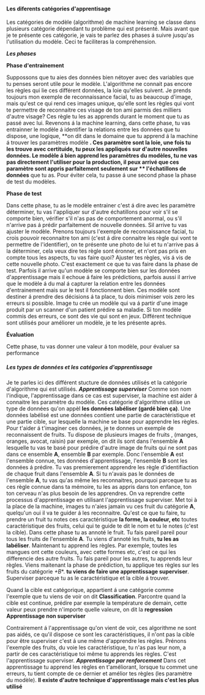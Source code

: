 #### Les diferents catégories d'apprentisage

Les catégories de modèle (algorithme) de machine learning se classe dans plusieurs catégorie dépendant tu problème qui est présenté. Mais avant que je te présente ces catégorie, je vais te parlez des phases á suivre jusqu'as l'utilisation du modèle. Ceci te faciliteras la compréhension.


***Les phases***

__Phase d'entrainement__

Suppossons que tu aies des données bien nétoyer avec des variables que tu penses seront utile pour le modèle. L'algorithme ne connait pas encore les règles qui lie ces différent données, la loie qu'elles suivent. Je prends toujours mon exemple de reconnaissance facial, tu as beaucoup d'image, mais qu'est ce qui rend ces images unique, qu'elle sont les règles qui vont te permettre de reconnaitre ces visage de ton ami parmis des milliers d'autre visage? Ces règle tu les as apprends durant le moment que tu as passé avec lui. 
Revenons á la machine learning, dans cette phase, tu vas entrainner le modèle á identifier la relations entre les données que tu dispose, une logique, **on dit dans le domaine que tu apprend á la machine á trouver les paramètres modèle **. Ces paramètre sont la loie, une fois tu les trouve avec certituide, tu peux les appliqués sur d'autre nouvelles données. 
Le modèle á bien apprend les paramètres du modèles, tu ne vas pas directement l'utiliser pour la production, il peux arrivé que ces paramètre sont appris parfaitement seulement sur ** l'échatillons de données** que tu as. Pour éviter cela, tu passe á une second phase la phase de test du modèles.

__Phase de test__

Dans cette phase, tu as le modèle entrainer c'est á dire avec les paramètre déterminer, tu vas l'appliquer sur d'autre échatillons pour voir s'il se comporte bien, vérifier s'il n'as pas de comportement anormal, ou s'il n'arrive pas á prédir parfaitement de nouvelle données. Sil arrive tu vas ajuster le modèle. Prenons toujours l'exemple de reconnaissance facial, tu crois pouvoir reconnaitre ton ami (c'est á dire connaitre les règle qui vont te permettre de l'identifier), on te présente une photo de lui et tu n'arrive pas á la déterminer, cela veux dire tes règle sont éronner, et n'ont pas pris en compte tous les aspects, tu vas faire quoi? Ajuster tes règles, vis á vis de cette nouvelle photo. C'est exactement ce que tu vas faire dans la phase de test.
Parfois il arrive qu'un modèle se comporte bien sur les données d'apprentissage mais il echoue á faire les prédictions, parfois aussi il arrive que le modèle á du mal á capturer la relation entre les données d'entrainement mais sur le test il fonctionnent bien. Ces modèle sont destiner á prendre des décisions á ta place, tu dois minimiser vois zero les erreurs si possible. Image tu crée un modèle qui va á partir d'une image produit par un scanner d'un patient prédire sa maladie. Si ton modèle commis des erreurs, ce sont des vie qui sont en jeux. Différent technique sont utilisés pour améliorer un modèle, je te les présente après.

__Évaluation__

Cette phase, tu vas donner une valeur á ton modèle, pour évaluer sa performance

##### Les types de données et les catégories d'apprentissage

Je te parles ici des différent stucture de données utilisés et la catégorie d'algorithme qui est utilisés.
***Apprentissage superviser***
Comme son nom l'indique, l'apprentissage dans ce cas est superviser, la machine est aider á connaitre les paramètre du modèle. Ces catégorie d'algorithme utilise un type de données qu'on appèl **les données labéliser (gardé bien ça)**. Une données labélisé est une données contient une partie de caractéristique et une partie cible, sur lesquelle la machine se base pour apprendre les règles.
Pour t'aider á t'imaginer ces données, je te donnes un exemple de reconnaissent de fruits. Tu dispose de plusieurs images de fruits , (manges, oranges, avocat, raisin) par exemple, on dit ils sont dans l'ensemble **A** lesquelle tu vas te basé pour prédire d'autre image de fruits qui ne sont pas dans ce ensemble **A**, ensemble **B** par exemple. Donc l'ensemble **A** est l'ensemble connue, tes données d'apprentissage, l'ensemble  **B** sont les données á prédire. Tu vas premierement apprendre les règle d'identifiaction de chaque fruit dans l'ensemble **A**.
Si tu n'avais pas le données de l'ensemble **A**, tu vas qu'as même les reconnaitres, pourquoi parceque tu as ces règle connue dans ta mémoire, tu les as appris dans ton enfance, ton ton cerveau n'as plus besoin de les apprendres. On va reprendre cette processus d'apprentissage en utilisant l'apprentissage superviser. 
Met toi à la place de la machine, images tu n'aies jamain vu ces fruit du catégorie **A**, quelqu'un oui il va te guider á les reconnaitre. Qu'est ce que tu faire, tu prendre un fruit tu notes ces caractéristique **la forme, la couleur, etc** toutes caractéristique des fruits, celui qui te guide te dit le nom et tu le notes (c'est la cible). Dans cette phase tu as annoté le fruit. Tu fais pareil pareil pour tous les fruits de l'ensemble **A**.  Tu viens d'annoté les fruits, **tu les as labéliser**. Maintenant tu apprend les règles. Par exemple, toutes les mangues ont cette couleurs, avec cette formes etc, c'est ce qui les differencie des autre fruits. Tu fais pareil pour les autres, tu apprends leur règles.
Viens maitenant la phase de prédiction, tu applique tes règles sur les fruits du catégorie *+B**. **tu viens de faire une apprentissage superviser**. Superviser parceque tu as le caractéristique et la cible á trouver.

Quand la cible est catégorique, appartient á une catégorie comme l'exemple que tu viens de voir on dit **Classification**. Parcontre quand la cible est continue, prédire par exemple la température de demain, cette valeur peux prendre n'importe quelle valeure, on dit la **regression**
**Apprentissage non superviser**

Contrairement á l'apprentissage qu'on vient de voir, ces algorithme ne sont pas aidés, ce qu'il dispose ce sont les caractéristiques, il n'ont pas la cible pour être superviser c'est á une même d'apprendre les règles.
Prénons l'exemple des fruits, du voie les caractéristique, tu n'as pas leur nom, a partir de ces caractéristique toi même tu apprends les règles. C'est l'apprentissage superviser.
***Apprentissage par renforcement***
Dans cet apprentissage tu apprend les règles en t'améliorant, lorsque tu commet une erreurs, tu tient compte de ce dernier et amélior tes règles (les paramètre du modèle).
**Il existe d'autre technique d'apprentissage mais c'est les plus utilisé**